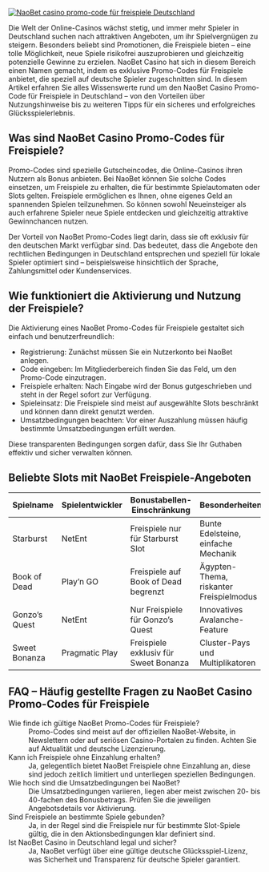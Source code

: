 [![NaoBet casino promo-code für freispiele Deutschland](https://123-caf.pages.dev/gitsignup.png)](https://vrmoo.ru/Bt82HjjY)

<p>Die Welt der Online-Casinos wächst stetig, und immer mehr Spieler in Deutschland suchen nach attraktiven Angeboten, um ihr Spielvergnügen zu steigern. Besonders beliebt sind Promotionen, die Freispiele bieten – eine tolle Möglichkeit, neue Spiele risikofrei auszuprobieren und gleichzeitig potenzielle Gewinne zu erzielen. NaoBet Casino hat sich in diesem Bereich einen Namen gemacht, indem es exklusive Promo-Codes für Freispiele anbietet, die speziell auf deutsche Spieler zugeschnitten sind. In diesem Artikel erfahren Sie alles Wissenswerte rund um den NaoBet Casino Promo-Code für Freispiele in Deutschland – von den Vorteilen über Nutzungshinweise bis zu weiteren Tipps für ein sicheres und erfolgreiches Glücksspielerlebnis.</p>  <h2>Was sind NaoBet Casino Promo-Codes für Freispiele?</h2> <p>Promo-Codes sind spezielle Gutscheincodes, die Online-Casinos ihren Nutzern als Bonus anbieten. Bei NaoBet können Sie solche Codes einsetzen, um Freispiele zu erhalten, die für bestimmte Spielautomaten oder Slots gelten. Freispiele ermöglichen es Ihnen, ohne eigenes Geld an spannenden Spielen teilzunehmen. So können sowohl Neueinsteiger als auch erfahrene Spieler neue Spiele entdecken und gleichzeitig attraktive Gewinnchancen nutzen.</p> <p>Der Vorteil von NaoBet Promo-Codes liegt darin, dass sie oft exklusiv für den deutschen Markt verfügbar sind. Das bedeutet, dass die Angebote den rechtlichen Bedingungen in Deutschland entsprechen und speziell für lokale Spieler optimiert sind – beispielsweise hinsichtlich der Sprache, Zahlungsmittel oder Kundenservices.</p>  <h2>Wie funktioniert die Aktivierung und Nutzung der Freispiele?</h2> <p>Die Aktivierung eines NaoBet Promo-Codes für Freispiele gestaltet sich einfach und benutzerfreundlich:</p> <ul> <li>Registrierung: Zunächst müssen Sie ein Nutzerkonto bei NaoBet anlegen.</li> <li>Code eingeben: Im Mitgliederbereich finden Sie das Feld, um den Promo-Code einzutragen.</li> <li>Freispiele erhalten: Nach Eingabe wird der Bonus gutgeschrieben und steht in der Regel sofort zur Verfügung.</li> <li>Spieleinsatz: Die Freispiele sind meist auf ausgewählte Slots beschränkt und können dann direkt genutzt werden.</li> <li>Umsatzbedingungen beachten: Vor einer Auszahlung müssen häufig bestimmte Umsatzbedingungen erfüllt werden.</li> </ul> <p>Diese transparenten Bedingungen sorgen dafür, dass Sie Ihr Guthaben effektiv und sicher verwalten können.</p>  <h2>Beliebte Slots mit NaoBet Freispiele-Angeboten</h2> <table> <thead> <tr> <th>Spielname</th> <th>Spielentwickler</th> <th>Bonustabellen-Einschränkung</th> <th>Besonderheiten</th> </tr> </thead> <tbody> <tr> <td>Starburst</td> <td>NetEnt</td> <td>Freispiele nur für Starburst Slot</td> <td>Bunte Edelsteine, einfache Mechanik</td> </tr> <tr> <td>Book of Dead</td> <td>Play’n GO</td> <td>Freispiele auf Book of Dead begrenzt</td> <td>Ägypten-Thema, riskanter Freispielmodus</td> </tr> <tr> <td>Gonzo’s Quest</td> <td>NetEnt</td> <td>Nur Freispiele für Gonzo’s Quest</td> <td>Innovatives Avalanche-Feature</td> </tr> <tr> <td>Sweet Bonanza</td> <td>Pragmatic Play</td> <td>Freispiele exklusiv für Sweet Bonanza</td> <td>Cluster-Pays und Multiplikatoren</td> </tr> </tbody> </table>  <h2>FAQ – Häufig gestellte Fragen zu NaoBet Casino Promo-Codes für Freispiele</h2> <dl> <dt>Wie finde ich gültige NaoBet Promo-Codes für Freispiele?</dt> <dd>Promo-Codes sind meist auf der offiziellen NaoBet-Website, in Newslettern oder auf seriösen Casino-Portalen zu finden. Achten Sie auf Aktualität und deutsche Lizenzierung.</dd>  <dt>Kann ich Freispiele ohne Einzahlung erhalten?</dt> <dd>Ja, gelegentlich bietet NaoBet Freispiele ohne Einzahlung an, diese sind jedoch zeitlich limitiert und unterliegen speziellen Bedingungen.</dd>  <dt>Wie hoch sind die Umsatzbedingungen bei NaoBet?</dt> <dd>Die Umsatzbedingungen variieren, liegen aber meist zwischen 20- bis 40-fachen des Bonusbetrags. Prüfen Sie die jeweiligen Angebotsdetails vor Aktivierung.</dd>  <dt>Sind Freispiele an bestimmte Spiele gebunden?</dt> <dd>Ja, in der Regel sind die Freispiele nur für bestimmte Slot-Spiele gültig, die in den Aktionsbedingungen klar definiert sind.</dd>  <dt>Ist NaoBet Casino in Deutschland legal und sicher?</dt> <dd>Ja, NaoBet verfügt über eine gültige deutsche Glücksspiel-Lizenz, was Sicherheit und Transparenz für deutsche Spieler garantiert.</dd> </dl>